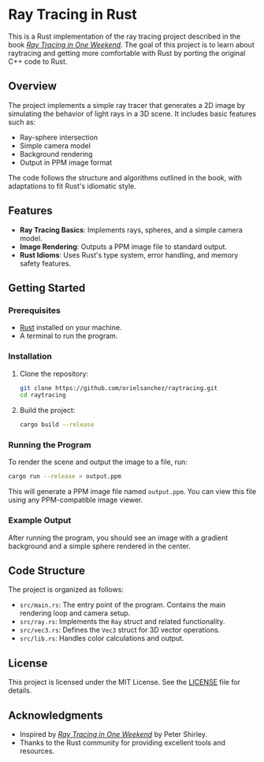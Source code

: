 # Ray Tracing in Rust

This is a Rust implementation of the ray tracing project described in the book [*Ray Tracing in One Weekend*](https://raytracing.github.io/books/RayTracingInOneWeekend.html). The goal of this project is to learn about raytracing and getting more comfortable with Rust by porting the original C++ code to Rust.

## Overview

The project implements a simple ray tracer that generates a 2D image by simulating the behavior of light rays in a 3D scene. It includes basic features such as:

- Ray-sphere intersection
- Simple camera model
- Background rendering
- Output in PPM image format

The code follows the structure and algorithms outlined in the book, with adaptations to fit Rust's idiomatic style.

## Features

- **Ray Tracing Basics**: Implements rays, spheres, and a simple camera model.
- **Image Rendering**: Outputs a PPM image file to standard output.
- **Rust Idioms**: Uses Rust's type system, error handling, and memory safety features.

## Getting Started

### Prerequisites

- [Rust](https://www.rust-lang.org/) installed on your machine.
- A terminal to run the program.

### Installation

1. Clone the repository:
   ```bash
   git clone https://github.com/orielsanchez/raytracing.git
   cd raytracing
   ```

2. Build the project:
   ```bash
   cargo build --release
   ```

### Running the Program

To render the scene and output the image to a file, run:

```bash
cargo run --release > output.ppm
```

This will generate a PPM image file named `output.ppm`. You can view this file using any PPM-compatible image viewer.

### Example Output

After running the program, you should see an image with a gradient background and a simple sphere rendered in the center.

## Code Structure

The project is organized as follows:

- `src/main.rs`: The entry point of the program. Contains the main rendering loop and camera setup.
- `src/ray.rs`: Implements the `Ray` struct and related functionality.
- `src/vec3.rs`: Defines the `Vec3` struct for 3D vector operations.
- `src/lib.rs`: Handles color calculations and output.


## License

This project is licensed under the MIT License. See the [LICENSE](LICENSE) file for details.

## Acknowledgments

- Inspired by [*Ray Tracing in One Weekend*](https://raytracing.github.io/books/RayTracingInOneWeekend.html) by Peter Shirley.
- Thanks to the Rust community for providing excellent tools and resources.
